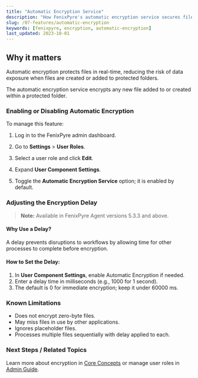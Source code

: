 ```yaml
---
title: "Automatic Encryption Service"
description: "How FenixPyre's automatic encryption service secures files added to protected folders."
slug: /07-features/automatic-encryption
keywords: [fenixpyre, encryption, automatic-encryption]
last_updated: 2023-10-01
---
```


## Why it matters
Automatic encryption protects files in real-time, reducing the risk of data exposure when files are created or added to protected folders.

The automatic encryption service encrypts any new file added to or created within a protected folder.

### Enabling or Disabling Automatic Encryption
To manage this feature:

1. Log in to the FenixPyre admin dashboard.
2. Go to **Settings** > **User Roles**.
3. Select a user role and click **Edit**.
   <!-- IMG:     ./media/07-features/screenshot-user-roles.jpg | Alt: FenixPyre admin dashboard user roles -->

4. Expand **User Component Settings**.
5. Toggle the **Automatic Encryption Service** option; it is enabled by default.
   <!-- IMG:     ./media/07-features/screenshot-toggle-encryption.jpg | Alt: Toggle for automatic encryption -->

### Adjusting the Encryption Delay
> **Note:** Available in FenixPyre Agent versions 5.3.3 and above.

#### Why Use a Delay?
A delay prevents disruptions to workflows by allowing time for other processes to complete before encryption.

#### How to Set the Delay:
1. In **User Component Settings**, enable Automatic Encryption if needed.
2. Enter a delay time in milliseconds (e.g., 1000 for 1 second).
   <!-- IMG:     ./media/07-features/screenshot-delay-settings.jpg | Alt: Input field for encryption delay -->
3. The default is 0 for immediate encryption; keep it under 60000 ms.

### Known Limitations
- Does not encrypt zero-byte files.
- May miss files in use by other applications.
- Ignores placeholder files.
- Processes multiple files sequentially with delay applied to each.

### Next Steps / Related Topics
Learn more about encryption in [Core Concepts](/02-core-concepts/encryption-model) or manage user roles in [Admin Guide](/04-admin-guide/index).
